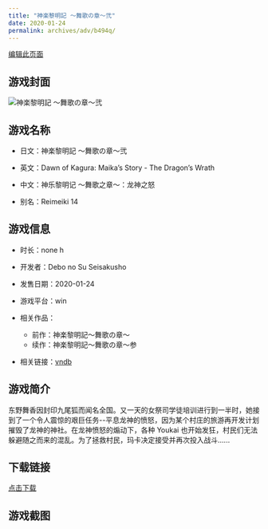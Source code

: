 ```yaml
---
title: "神楽黎明記 ～舞歌の章～弐"
date: 2020-01-24
permalink: archives/adv/b494q/
---
```

[编辑此页面](https://github.com/ACG-3/ADV3-source/blob/main/source/_posts/%E7%A5%9E%E6%A5%BD%E9%BB%8E%E6%98%8E%E8%A8%98%20%EF%BD%9E%E8%88%9E%E6%AD%8C%E3%81%AE%E7%AB%A0%EF%BD%9E%E5%BC%90.md)

## 游戏封面

![神楽黎明記 ～舞歌の章～弐](https://pan.timero.xyz/d/onedrive/img_lib_001/%E7%A5%9E%E6%A5%BD%E9%BB%8E%E6%98%8E%E8%A8%98%20%EF%BD%9E%E8%88%9E%E6%AD%8C%E3%81%AE%E7%AB%A0%EF%BD%9E%E5%BC%90_cover.avif)


## 游戏名称

- 日文：神楽黎明記 ～舞歌の章～弐
- 英文：Dawn of Kagura: Maika’s Story - The Dragon’s Wrath
- 中文：神乐黎明记 ～舞歌之章～：龙神之怒

- 别名：Reimeiki 14


## 游戏信息

- 时长：none h
- 开发者：Debo no Su Seisakusho
- 发售日期：2020-01-24
- 游戏平台：win
- 相关作品：
   - 前作：神楽黎明記～舞歌の章～
   - 续作：神楽黎明記～舞歌の章～参

- 相关链接：[vndb](https://vndb.org/v27118)


## 游戏简介

东野舞香因封印九尾狐而闻名全国。又一天的女祭司学徒培训进行到一半时，她接到了一个令人震惊的艰巨任务--平息龙神的愤怒，因为某个村庄的旅游再开发计划摧毁了龙神的神社。在龙神愤怒的煽动下，各种 Youkai 也开始发狂，村民们无法躲避随之而来的混乱。为了拯救村民，玛卡决定接受并再次投入战斗......




## 下载链接

[点击下载](https://pan.timero.xyz/onedrive/adv_lib_001/%E7%A5%9E%E6%A5%BD%E9%BB%8E%E6%98%8E%E8%A8%98%20%EF%BD%9E%E8%88%9E%E6%AD%8C%E3%81%AE%E7%AB%A0%EF%BD%9E%E5%BC%90)


## 游戏截图


